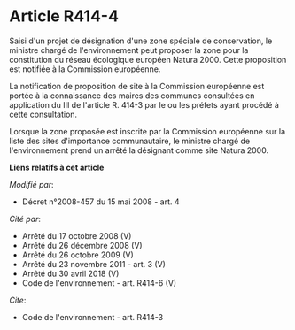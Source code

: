 # Article R414-4

Saisi d'un projet de désignation d'une zone spéciale de conservation, le ministre chargé de l'environnement peut proposer la
zone pour la constitution du réseau écologique européen Natura 2000. Cette proposition est notifiée à la Commission
européenne. 

La notification de proposition de site à la Commission européenne est portée à la connaissance des maires des communes
consultées en application du III de l'article R. 414-3 par le ou les préfets ayant procédé à cette consultation. 

Lorsque la zone proposée est inscrite par la Commission européenne sur la liste des sites d'importance communautaire, le
ministre chargé de l'environnement prend un arrêté la désignant comme site Natura 2000.

**Liens relatifs à cet article**

_Modifié par_:

  - Décret n°2008-457 du 15 mai 2008 - art. 4

_Cité par_:

  - Arrêté du 17 octobre 2008 (V)
  - Arrêté du 26 décembre 2008 (V)
  - Arrêté du 26 octobre 2009 (V)
  - Arrêté du 23 novembre 2011 - art. 3 (V)
  - Arrêté du 30 avril 2018 (V)
  - Code de l'environnement - art. R414-6 (V)

_Cite_:

  - Code de l'environnement - art. R414-3
